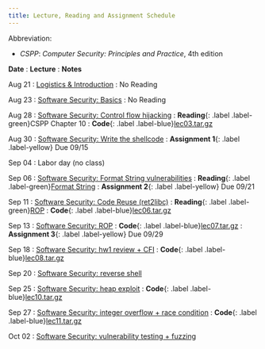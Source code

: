 ```yaml
---
title: Lecture, Reading and Assignment Schedule
---
```


Abbreviation:
- *CSPP*: *Computer Security: Principles and Practice*, 4th edition

**Date**
: **Lecture**
  : **Notes**

Aug 21
: [Logistics & Introduction](https://uic.blackboard.com/webapps/blackboard/execute/content/file?cmd=view&content_id=_11544305_1&course_id=_259279_1&launch_in_new=true)
  : No Reading

Aug 23
: [Software Security: Basics](https://uic.blackboard.com/webapps/blackboard/execute/content/file?cmd=view&content_id=_11562865_1&course_id=_259279_1&launch_in_new=true)
  : No Reading

Aug 28
: [Software Security: Control flow hijacking](https://uic.blackboard.com/webapps/blackboard/execute/content/file?cmd=view&content_id=_11576290_1&course_id=_259279_1&launch_in_new=true)
  : **Reading**{: .label .label-green}CSPP Chapter 10
  : **Code**{: .label .label-blue}[lec03.tar.gz](https://github.com/sysec-uic/cs487-f23/raw/main/code/lec03.tar.gz)

Aug 30
: [Software Security: Write the shellcode](https://uic.blackboard.com/webapps/blackboard/execute/content/file?cmd=view&content_id=_11584792_1&course_id=_259279_1&launch_in_new=true)
  : **Assignment 1**{: .label .label-yellow} Due 09/15

Sep 04
: Labor day (no class)

Sep 06
: [Software Security: Format String vulnerabilities](https://uic.blackboard.com/webapps/blackboard/execute/content/file?cmd=view&content_id=_11593286_1&course_id=_259279_1&launch_in_new=true)
  : **Reading**{: .label .label-green}[Format String](https://owasp.org/www-community/attacks/Format_string_attack)
  : **Assignment 2**{: .label .label-yellow} Due 09/21

Sep 11
: [Software Security: Code Reuse (ret2libc)](https://uic.blackboard.com/webapps/blackboard/execute/content/file?cmd=view&content_id=_11600562_1&course_id=_259279_1&launch_in_new=true)
  : **Reading**{: .label .label-green}[ROP](https://dl.acm.org/doi/10.1145/1315245.1315313)
  : **Code**{: .label .label-blue}[lec06.tar.gz](https://github.com/sysec-uic/cs487-f23/raw/main/code/lec06.tar.gz)

Sep 13
: [Software Security: ROP](https://uic.blackboard.com/webapps/blackboard/execute/content/file?cmd=view&content_id=_11604173_1&course_id=_259279_1&launch_in_new=true)
  : **Code**{: .label .label-blue}[lec07.tar.gz](https://github.com/sysec-uic/cs487-f23/raw/main/code/lec07.tar.gz)
  : **Assignment 3**{: .label .label-yellow} Due 09/29

Sep 18
: [Software Security: hw1 review + CFI](https://uic.blackboard.com/webapps/blackboard/execute/content/file?cmd=view&content_id=_11610766_1&course_id=_259279_1&launch_in_new=true)
  : **Code**{: .label .label-blue}[lec08.tar.gz](https://github.com/sysec-uic/cs487-f23/raw/main/code/lec08.tar.gz)

Sep 20
: [Software Security: reverse shell](https://uic.blackboard.com/webapps/blackboard/execute/content/file?cmd=view&content_id=_11615630_1&course_id=_259279_1&launch_in_new=true)

Sep 25
: [Software Security: heap exploit](https://uic.blackboard.com/webapps/blackboard/execute/content/file?cmd=view&content_id=_11624982_1&course_id=_259279_1&launch_in_new=true)
  : **Code**{: .label .label-blue}[lec10.tar.gz](https://github.com/sysec-uic/cs487-f23/raw/main/code/lec10.tar.gz)

Sep 27
: [Software Security: integer overflow + race condition](https://uic.blackboard.com/webapps/blackboard/execute/content/file?cmd=view&content_id=_11624987_1&course_id=_259279_1&launch_in_new=true)
  : **Code**{: .label .label-blue}[lec11.tar.gz](https://github.com/sysec-uic/cs487-f23/raw/main/code/lec11.tar.gz)

Oct 02
: [Software Security: vulnerability testing + fuzzing](#)

